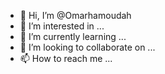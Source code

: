 - 👋 Hi, I’m @Omarhamoudah
- 👀 I’m interested in ...
- 🌱 I’m currently learning ...
- 💞️ I’m looking to collaborate on ...
- 📫 How to reach me ...

<!---
Omarhamoudah/Omarhamoudah is a ✨ special ✨ repository because its `README.md` (this file) appears on your GitHub profile.
You can click the Preview link to take a look at your changes.
--->
